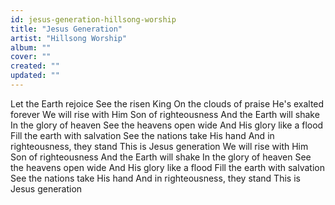 ```yaml
---
id: jesus-generation-hillsong-worship
title: "Jesus Generation"
artist: "Hillsong Worship"
album: ""
cover: ""
created: ""
updated: ""
---
```


Let the Earth rejoice
See the risen King
On the clouds of praise
He's exalted forever
We will rise with Him
Son of righteousness
And the Earth will shake
In the glory of heaven
See the heavens open wide
And His glory like a flood
Fill the earth with salvation
See the nations take His hand
And in righteousness, they stand
This is Jesus generation
We will rise with Him
Son of righteousness
And the Earth will shake
In the glory of heaven
See the heavens open wide
And His glory like a flood
Fill the earth with salvation
See the nations take His hand
And in righteousness, they stand
This is Jesus generation